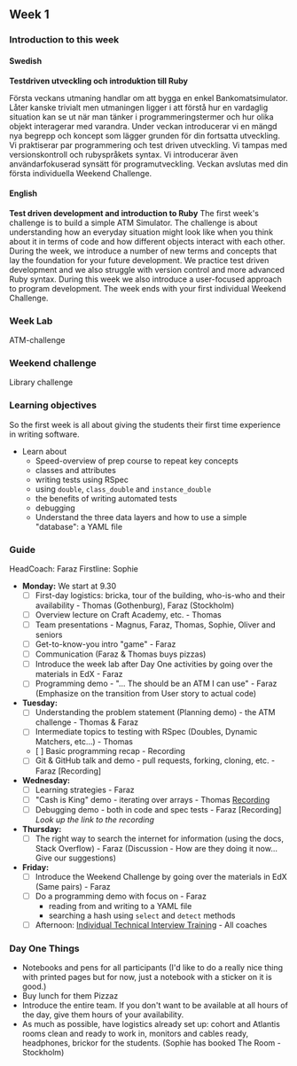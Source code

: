 ## Week 1
### Introduction to this week

#### Swedish
**Testdriven utveckling och introduktion till Ruby**

Första veckans utmaning handlar om att bygga en enkel Bankomatsimulator. Låter kanske trivialt men utmaningen ligger i att förstå hur en vardaglig situation kan se ut när man tänker i programmeringstermer och hur olika objekt interagerar med varandra. Under veckan introducerar vi en mängd nya begrepp och koncept som lägger grunden för din fortsatta utveckling. Vi praktiserar par programmering och test driven utveckling. Vi tampas med versionskontroll och rubyspråkets syntax. Vi introducerar även användarfokuserad synsätt för programutveckling. Veckan avslutas med din första individuella Weekend Challenge.

#### English
**Test driven development and introduction to Ruby**
The first week's challenge is to build a simple ATM Simulator. The challenge is about understanding how an everyday situation might look like when you think about it in terms of code and how different objects interact with each other. During the week, we introduce a number of new terms and concepts that lay the foundation for your future development. We practice test driven development and we also struggle with version control and more advanced Ruby syntax. During this week we also introduce a user-focused approach to program development. The week ends with your first individual Weekend Challenge.

### Week Lab
ATM-challenge

### Weekend challenge
Library challenge

### Learning objectives
So the first week is all about giving the students their first time experience in writing software.
* Learn about
  - Speed-overview of prep course to repeat key concepts
  - classes and attributes
  - writing tests using RSpec
  - using `double`, `class_double` and `instance_double`
  - the benefits of writing automated tests
  - debugging
  - Understand the three data layers and how to use a simple "database": a YAML file

### Guide
HeadCoach: Faraz
Firstline: Sophie
- **Monday:**
We start at 9.30
  - [ ] First-day logistics: bricka, tour of the building, who-is-who and their availability - Thomas (Gothenburg), Faraz (Stockholm)
  - [ ] Overview lecture on Craft Academy, etc. - Thomas
  - [ ] Team presentations - Magnus, Faraz, Thomas, Sophie, Oliver and seniors
  - [ ] Get-to-know-you intro "game" - Faraz
  - [ ] Communication (Faraz & Thomas buys pizzas)
  - [ ] Introduce the week lab after Day One activities by going over the materials in EdX - Faraz
  - [ ] Programming demo - "... The should be an ATM I can use" - Faraz (Emphasize on the transition from User story to actual code)
- **Tuesday:**
  - [ ] Understanding the problem statement (Planning demo) - the ATM challenge - Thomas & Faraz
  - [ ] Intermediate topics to testing with RSpec (Doubles, Dynamic Matchers, etc...) - Thomas 
  - [ ] Basic programming recap - Recording 
  - [ ] Git & GitHub talk and demo - pull requests, forking, cloning, etc. - Faraz [Recording]
- **Wednesday:**
  - [ ] Learning strategies - Faraz
  - [ ] "Cash is King" demo - iterating over arrays - Thomas [Recording](https://youtu.be/8Rm0YrVicIc)
  - [ ] Debugging demo - both in code and spec tests - Faraz [Recording] _Look up the link to the recording_
- **Thursday:**
  - [ ] The right way to search the internet for information (using the docs, Stack Overflow) - Faraz (Discussion - How are they doing it now... Give our suggestions)
- **Friday:**
  - [ ] Introduce the Weekend Challenge by going over the materials in EdX (Same pairs) - Faraz
  - [ ] Do a programming demo with focus on - Faraz
    - reading from and writing to a YAML file
    - searching a hash using `select` and `detect` methods
  - [ ] Afternoon: [Individual Technical Interview Training](../miscellaneous/assessments/week_1_assessment.md) - All coaches

### Day One Things
- Notebooks and pens for all participants (I'd like to do a really nice thing with printed pages but for now, just a notebook with a sticker on it is good.)
- Buy lunch for them Pizzaz
- Introduce the entire team. If you don't want to be available at all hours of the day, give them hours of your availability.
- As much as possible, have logistics already set up: cohort and Atlantis rooms clean and ready to work in, monitors and cables ready, headphones, brickor for the students. (Sophie has booked The Room - Stockholm)
